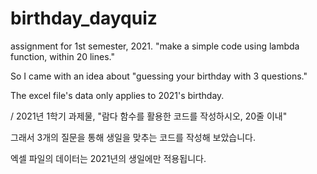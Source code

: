 # birthday_dayquiz
assignment for 1st semester, 2021. "make a simple code using lambda function, within 20 lines."

So I came with an idea about "guessing your birthday with 3 questions."

The excel file's data only applies to 2021's birthday.

/ 2021년 1학기 과제물, "람다 함수를 활용한 코드를 작성하시오, 20줄 이내"

그래서 3개의 질문을 통해 생일을 맞추는 코드를 작성해 보았습니다.

엑셀 파일의 데이터는 2021년의 생일에만 적용됩니다.
